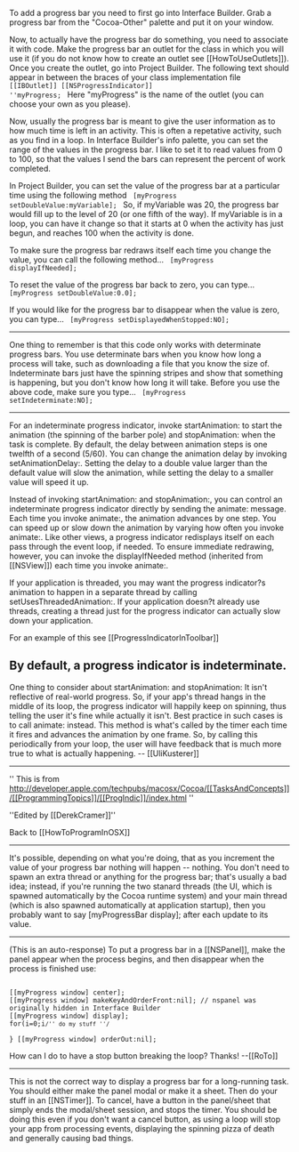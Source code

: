 To add a progress bar you need to first go into Interface Builder.  Grab a progress bar from the "Cocoa-Other" palette and put it on your window.

Now, to actually have the progress bar do something, you need to associate it with code.  Make the progress bar an outlet for the class in which you will use it (if you do not know how to create an outlet see [[HowToUseOutlets]]).  Once you create the outlet, go into Project Builder.  The following text should appear in between the braces of your class implementation file
<code>
[[IBOutlet]] [[NSProgressIndicator]] ''myProgress;
</code>
Here "myProgress" is the name of the outlet (you can choose your own as you please).

Now, usually the progress bar is meant to give the user information as to how much time is left in an activity.  This is often a repetative activity, such as you find in a loop.  In Interface Builder's info palette, you can set the range of the values in the progress bar.  I like to set it to read values from 0 to 100, so that the values I send the bars can represent the percent of work completed.

In Project Builder, you can set the value of the progress bar at a particular time using the following method
<code>
[myProgress setDoubleValue:myVariable];
</code>
So, if myVariable was 20, the progress bar would fill up to the level of 20 (or one fifth of the way).  If myVariable is in a loop, you can have it change so that it starts at 0 when the activity has just begun, and reaches 100 when the activity is done.

To make sure the progress bar redraws itself each time you change the value, you can call the following method...
<code>
[myProgress displayIfNeeded];
</code>

To reset the value of the progress bar back to zero, you can type...
<code>
[myProgress setDoubleValue:0.0];
</code>

If you would like for the progress bar to disappear when the value is zero, you can type...
<code>
[myProgress setDisplayedWhenStopped:NO];
</code>

----
One thing to remember is that this code only works with determinate progress bars.  You use determinate bars when you know how long a process will take, such as downloading a file that you know the size of.  Indeterminate bars just have the spinning stripes and show that something is happening, but you don't know how long it will take.  Before you use the above code, make sure you type...
<code>
[myProgress setIndeterminate:NO];
</code>

----
For an indeterminate progress indicator, invoke startAnimation: to start the animation (the spinning of the barber pole) and stopAnimation: when the task is complete. By default, the delay between animation steps is one twelfth of a second (5/60). You can change the animation delay by invoking setAnimationDelay:. Setting the delay to a double value larger than the default value will slow the animation, while setting the delay to a smaller value will speed it up.

Instead of invoking startAnimation: and stopAnimation:, you can control an indeterminate progress indicator directly by sending the animate: message. Each time you invoke animate:, the animation advances by one step. You can speed up or slow down the animation by varying how often you invoke animate:. Like other views, a progress indicator redisplays itself on each pass through the event loop, if needed. To ensure immediate redrawing, however, you can invoke the displayIfNeeded method (inherited from [[NSView]]) each time you invoke animate:.

If your application is threaded, you may want the progress indicator?s animation to happen in a separate thread by calling setUsesThreadedAnimation:. If your application doesn?t already use threads, creating a thread just for the progress indicator can actually slow down your application.

For an example of  this see [[ProgressIndicatorInToolbar]]

By default, a progress indicator is indeterminate.
----

One thing to consider about startAnimation: and stopAnimation: It isn't reflective of real-world progress. So, if your app's thread hangs in the middle of its loop, the progress indicator will happily keep on spinning, thus telling the user it's fine while actually it isn't. Best practice in such cases is to call animate: instead. This method is what's called by the timer each time it fires and advances the animation by one frame. So, by calling this periodically from your loop, the user will have feedback that is much more true to what is actually happening. -- [[UliKusterer]]

----

'' This is from http://developer.apple.com/techpubs/macosx/Cocoa/[[TasksAndConcepts]]/[[ProgrammingTopics]]/[[ProgIndic]]/index.html ''

''Edited by [[DerekCramer]]''

Back to [[HowToProgramInOSX]]

----

It's possible, depending on what you're doing, that as you increment the value of your progress bar nothing will happen -- nothing.  You don't need to spawn an extra thread or anything for the progress bar; that's usually a bad idea;  instead, if you're running the two stanard threads (the UI, which is spawned automatically by the Cocoa runtime system) and your main thread (which is also spawned automatically at application startup), then you probably want to say [myProgressBar display]; after each update to its value.

----
(This is an auto-response)
To put a progress bar in a [[NSPanel]], make the panel appear when the process begins, and then disappear when the process is finished use:

<code>
[[myProgress window] center];
[[myProgress window] makeKeyAndOrderFront:nil]; // nspanel was originally hidden in Interface Builder
[[myProgress window] display];
for(i=0;i<max;i++)
{
	[myProgress setDoubleValue:100''i/(double)max]; // supposing that the max value for the [[NSProgressIndicator]] was set to 100 in Interface Builder
	[myProgress displayIfNeeded];

	/'' do my stuff ''/
}
[[myProgress window] orderOut:nil];
</code>

How can I do to have a stop button breaking the loop? Thanks!
--[[RoTo]]

----

This is not the correct way to display a progress bar for a long-running task. You should either make the panel modal or make it a sheet. Then do your stuff in an [[NSTimer]]. To cancel, have a button in the panel/sheet that simply ends the modal/sheet session, and stops the timer. You should be doing this even if you don't want a cancel button, as using a loop will stop your app from processing events, displaying the spinning pizza of death and generally causing bad things.